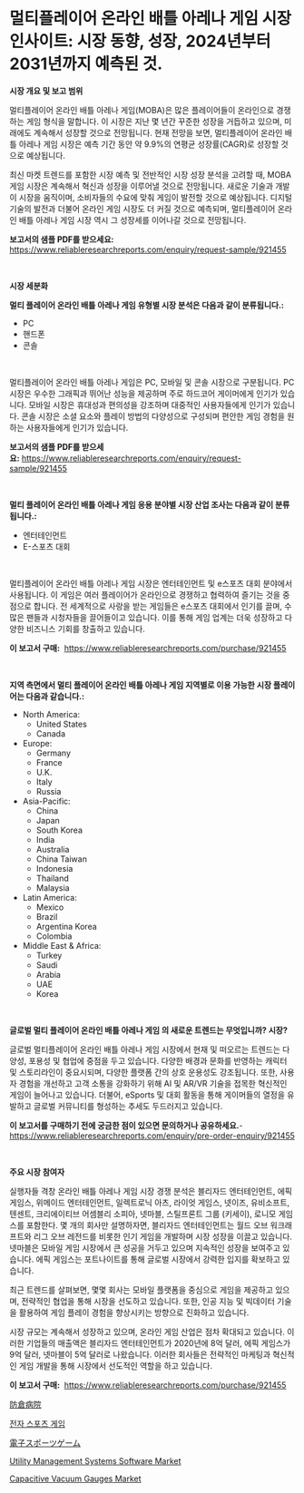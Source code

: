 <p><h1>멀티플레이어 온라인 배틀 아레나 게임 시장 인사이트: 시장 동향, 성장, 2024년부터 2031년까지 예측된 것.</h1></p><p><strong>시장 개요 및 보고 범위</strong></p>
<p><p>멀티플레이어 온라인 배틀 아레나 게임(MOBA)은 많은 플레이어들이 온라인으로 경쟁하는 게임 형식을 말합니다. 이 시장은 지난 몇 년간 꾸준한 성장을 거듭하고 있으며, 미래에도 계속해서 성장할 것으로 전망됩니다. 현재 전망을 보면, 멀티플레이어 온라인 배틀 아레나 게임 시장은 예측 기간 동안 약 9.9%의 연평균 성장률(CAGR)로 성장할 것으로 예상됩니다. </p><p>최신 마켓 트렌드를 포함한 시장 예측 및 전반적인 시장 성장 분석을 고려할 때, MOBA 게임 시장은 계속해서 혁신과 성장을 이루어낼 것으로 전망됩니다. 새로운 기술과 개발이 시장을 움직이며, 소비자들의 수요에 맞춰 게임이 발전할 것으로 예상됩니다. 디지털 기술의 발전과 더불어 온라인 게임 시장도 더 커질 것으로 예측되며, 멀티플레이어 온라인 배틀 아레나 게임 시장 역시 그 성장세를 이어나갈 것으로 전망됩니다.</p></p>
<p><strong>보고서의 샘플 PDF를 받으세요:</strong> <a href="https://www.reliableresearchreports.com/enquiry/request-sample/921455">https://www.reliableresearchreports.com/enquiry/request-sample/921455</a></p>
<p>&nbsp;</p>
<p><strong>시장 세분화</strong></p>
<p><strong>멀티 플레이어 온라인 배틀 아레나 게임 유형별 시장 분석은 다음과 같이 분류됩니다.:</strong></p>
<p><ul><li>PC</li><li>핸드폰</li><li>콘솔</li></ul></p>
<p>&nbsp;</p>
<p><p>멀티플레이어 온라인 배틀 아레나 게임은 PC, 모바일 및 콘솔 시장으로 구분됩니다. PC 시장은 우수한 그래픽과 뛰어난 성능을 제공하며 주로 하드코어 게이머에게 인기가 있습니다. 모바일 시장은 휴대성과 편의성을 강조하며 대중적인 사용자들에게 인기가 있습니다. 콘솔 시장은 소셜 요소와 플레이 방법의 다양성으로 구성되며 편안한 게임 경험을 원하는 사용자들에게 인기가 있습니다.</p></p>
<p><strong>보고서의 샘플 PDF를 받으세요:</strong>&nbsp;<a href="https://www.reliableresearchreports.com/enquiry/request-sample/921455">https://www.reliableresearchreports.com/enquiry/request-sample/921455</a></p>
<p>&nbsp;</p>
<p><strong> 멀티 플레이어 온라인 배틀 아레나 게임 응용 분야별 시장 산업 조사는 다음과 같이 분류됩니다.:</strong></p>
<p><ul><li>엔터테인먼트</li><li>E-스포츠 대회</li></ul></p>
<p>&nbsp;</p>
<p><p>멀티플레이어 온라인 배틀 아레나 게임 시장은 엔터테인먼트 및 e스포츠 대회 분야에서 사용됩니다. 이 게임은 여러 플레이어가 온라인으로 경쟁하고 협력하여 즐기는 것을 중점으로 합니다. 전 세계적으로 사랑을 받는 게임들은 e스포츠 대회에서 인기를 끌며, 수많은 팬들과 시청자들을 끌어들이고 있습니다. 이를 통해 게임 업계는 더욱 성장하고 다양한 비즈니스 기회를 창출하고 있습니다.</p></p>
<p><strong>이 보고서 구매:</strong>&nbsp; <a href="https://www.reliableresearchreports.com/purchase/921455">https://www.reliableresearchreports.com/purchase/921455</a></p>
<p>&nbsp;</p>
<p><strong>지역 측면에서 멀티 플레이어 온라인 배틀 아레나 게임 지역별로 이용 가능한 시장 플레이어는 다음과 같습니다.:</strong></p>
<p><ul>
    <li>
        North America:
        <ul>
            <li>United States</li>
            <li>Canada</li>
        </ul>
    </li>
    <li>
        Europe:
        <ul>
            <li>Germany</li>
            <li>France</li>
            <li>U.K.</li>
            <li>Italy</li>
            <li>Russia</li>
        </ul>
    </li>
    <li>
        Asia-Pacific:
        <ul>
            <li>China</li>
            <li>Japan</li>
            <li>South Korea</li>
            <li>India</li>
            <li>Australia</li>
            <li>China Taiwan</li>
            <li>Indonesia</li>
            <li>Thailand</li>
            <li>Malaysia</li>
        </ul>
    </li>
    <li>
        Latin America:
        <ul>
            <li>Mexico</li>
            <li>Brazil</li>
            <li>Argentina Korea</li>
            <li>Colombia</li>
        </ul>
    </li>
    <li>
        Middle East & Africa:
        <ul>
            <li>Turkey</li>
            <li>Saudi</li>
            <li>Arabia</li>
            <li>UAE</li>
            <li>Korea</li>
        </ul>
    </li>
    </ul></p>
<p>&nbsp;</p>
<p><strong>글로벌 멀티 플레이어 온라인 배틀 아레나 게임 의 새로운 트렌드는 무엇입니까? 시장?</strong></p>
<p><p>글로벌 멀티플레이어 온라인 배틀 아레나 게임 시장에서 현재 및 떠오르는 트렌드는 다양성, 포용성 및 협업에 중점을 두고 있습니다. 다양한 배경과 문화를 반영하는 캐릭터 및 스토리라인이 중요시되며, 다양한 플랫폼 간의 상호 운용성도 강조됩니다. 또한, 사용자 경험을 개선하고 고객 소통을 강화하기 위해 AI 및 AR/VR 기술을 접목한 혁신적인 게임이 늘어나고 있습니다. 더불어, eSports 및 대회 활동을 통해 게이머들의 열정을 유발하고 글로벌 커뮤니티를 형성하는 추세도 두드러지고 있습니다.</p></p>
<p><strong>이 보고서를 구매하기 전에 궁금한 점이 있으면 문의하거나 공유하세요.</strong>- <a href="https://www.reliableresearchreports.com/enquiry/pre-order-enquiry/921455">https://www.reliableresearchreports.com/enquiry/pre-order-enquiry/921455</a></p>
<p>&nbsp;</p>
<p><strong>주요 시장 참여자</strong></p>
<p><p>실행자들 격창 온라인 배틀 아레나 게임 시장 경쟁 분석은 블리자드 엔터테인먼트, 에픽 게임스, 위메이드 엔터테인먼트, 일렉트로닉 아츠, 라이엇 게임스, 넷이즈, 유비소프트, 텐센트, 크리에이티브 어셈블리 소피아, 넷마블, 스틸프론트 그룹 (키세이), 로니모 게임스를 포함한다. 몇 개의 회사만 설명하자면, 블리자드 엔터테인먼트는 월드 오브 워크래프트와 리그 오브 레전드를 비롯한 인기 게임을 개발하며 시장 성장을 이끌고 있습니다. 넷마블은 모바일 게임 시장에서 큰 성공을 거두고 있으며 지속적인 성장을 보여주고 있습니다. 에픽 게임스는 포트나이트를 통해 글로벌 시장에서 강력한 입지를 확보하고 있습니다. </p><p>최근 트렌드를 살펴보면, 몇몇 회사는 모바일 플랫폼을 중심으로 게임을 제공하고 있으며, 전략적인 협업을 통해 시장을 선도하고 있습니다. 또한, 인공 지능 및 빅데이터 기술을 활용하여 게임 플레이 경험을 향상시키는 방향으로 진화하고 있습니다. </p><p>시장 규모는 계속해서 성장하고 있으며, 온라인 게임 산업은 점차 확대되고 있습니다. 이러한 기업들의 매출액은 블리자드 엔터테인먼트가 2020년에 8억 달러, 에픽 게임스가 9억 달러, 넷마블이 5억 달러로 나왔습니다. 이러한 회사들은 전략적인 마케팅과 혁신적인 게임 개발을 통해 시장에서 선도적인 역할을 하고 있습니다.</p></p>
<p><strong>이 보고서 구매:</strong>&nbsp;&nbsp;<a href="https://www.reliableresearchreports.com/purchase/921455">https://www.reliableresearchreports.com/purchase/921455</a></p>
<p><p><a href="https://github.com/mohamedbakry57/Market-Research-Report-List-2/blob/main/8905920182175.md">防倉病院</a></p><p><a href="https://github.com/laholand/Market-Research-Report-List-2/blob/main/2084700182171.md">전자 스포츠 게임</a></p><p><a href="https://github.com/lababdou/Market-Research-Report-List-2/blob/main/9333183182176.md">電子スポーツゲーム</a></p><p><a href="https://github.com/Glendatilghmankmgz0rbhwpy/Market-Research-Report-List-1/blob/main/utility-management-systems-software-market.md">Utility Management Systems Software Market</a></p><p><a href="https://issuu.com/reportprime-2/docs/capacitive-vacuum-gauges-market-size-2030.pptx">Capacitive Vacuum Gauges Market</a></p></p>

